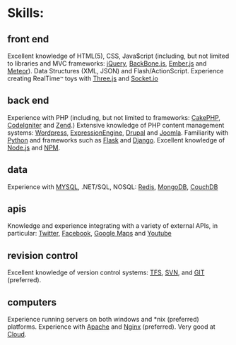 # Skills:

## front end

Excellent knowledge of HTML(5), CSS, Java$cript (including, but not limited to libraries and MVC frameworks: [jQuery](http://jquery.com/), [BackBone.js](http://backbonejs.org/), [Ember.js](http://emberjs.com/) and [Meteor](http://www.meteor.com/)). Data Structures (XML, JSON) and Flash/ActionScript. Experience creating RealTime<small>™</small> toys with [Three.js](http://threejs.org/) and [Socket.io](http://socket.io/)

## back end

Experience with PHP (including, but not limited to frameworks: [CakePHP](http://cakephp.org/), [CodeIgniter](http://ellislab.com/codeigniter) and [Zend](http://framework.zend.com/).) Extensive knowledge of PHP content management systems: [Wordpress](http://wordpress.org/), [ExpressionEngine](http://ellislab.com/expressionengine), [Drupal](https://drupal.org/) and [Joomla](http://www.joomla.org/). Familiarity with [Python](http://www.python.org/) and frameworks such as [Flask](http://flask.pocoo.org/) and [Django](https://www.djangoproject.com/). Excellent knowledge of [Node.js](http://nodejs.org/) and [NPM](https://npmjs.org/).

## data

Experience with [MYSQL](http://mysql.com/), .NET/SQL, NOSQL: [Redis](http://redis.io/), [MongoDB](http://www.mongodb.org/), [CouchDB](http://couchdb.apache.org/)

## apis

Knowledge and experience integrating with a variety of external APIs, in particular: [Twitter](https://twitter.com/), [Facebook](https://facebook.com/), [Google Maps](https://maps.google.com/) and [Youtube](https://youtube.com/)

## revision control

Excellent knowledge of version control systems: [TFS](http://msdn.microsoft.com/en-us/vstudio/ff637362.aspx), [SVN](http://en.wikipedia.org/wiki/Apache_Subversion), and [GIT](http://git-scm.com/) (preferred).

## computers

Experience running servers on both windows and *nix (preferred) platforms. Experience with [Apache](http://httpd.apache.org/) and [Nginx](http://nginx.org/) (preferred). Very good at [Cloud](https://medium.com/cool-code-pal/b8c5c0dc621c).
